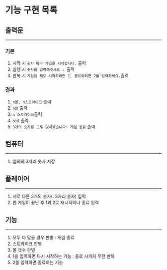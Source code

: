 # 기능 구현 목록

## 출력문
***
### 기본
1) 시작 시 ```숫자 야구 게임을 시작합니다.``` 출력
2) 실행 시 ```숫자를 입력해주세요 : ```출력 
3) 반복 시 ```게임을 새로 시작하려면 1, 종료하려면 2를 입력하세요.```출력

### 결과
1) ```n볼, n스트라이크``` 출력
2) ```n볼``` 출력
3) ```n 스트라이크```출력
4) ```낫싱``` 출력
5) ```3개의 숫자를 모두 맞히셨습니다! 게임 종료``` 출력

## 컴퓨터
***
1) 임의의 3자리 숫자 저장

## 플레이어
***
1) 서로 다른 3개의 숫자(: 3자리 숫자) 입력
2) 한 게임이 끝난 후 1과 2로 재시작이나 종료 입력

## 기능
***
1) 모두 다 맞을 경우 판별 : 게임 종료 
2) 스트라이크 판별
3) 볼 갯수 판별
4) 1을 입력하면 다시 시작하는 기능 : 종료 시까지 무한 반복
5) 2를 입력하면 종료하는 기능